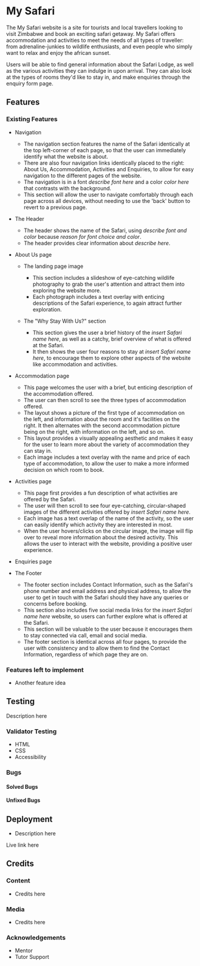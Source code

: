 # My Safari 

The My Safari website is a site for tourists and local travellers looking to visit Zimbabwe and book an exciting safari getaway. My Safari offers accommodation and activities to meet the needs of all types of traveller: from adrenaline-junkies to wildlife enthusiasts, and even people who simply want to relax and enjoy the african sunset. 

Users will be able to find general information about the Safari Lodge, as well as the various activities they can indulge in upon arrival. They can also look at the types of rooms they'd like to stay in, and make enquiries through the enquiry form page. 

## Features

### Existing Features

- Navigation
     - The navigation section features the name of the Safari identically at the top left-corner of each page, so that the user can immediately identify what the website is about.  
     - There are also four navigation links identically placed to the right: About Us, Accommodation, Activities and Enquiries, to allow for easy navigation to the different pages of the website. 
     - The navigation is in a font *describe font here* and a color *color here* that contrasts with the background. 
     - This section will allow the user to navigate comfortably through each page across all devices, without needing to use the 'back' button to revert to a previous page. 

- The Header
     - The header shows the name of the Safari, using *describe font and color* because *reason for font choice and color*.
     - The header provides clear information about *describe here*.

- About Us page
     - The landing page image
          - This section includes a slideshow of eye-catching wildlife photography to grab the user's attention and attract them into exploring the website more. 
          - Each photograph includes a text overlay with enticing descriptions of the Safari experience, to again attract further exploration. 
    
    - The "Why Stay With Us?" section
         - This section gives the user a brief history of the *insert Safari name here*, as well as a catchy, brief overview of what is offered at the Safari. 
         - It then shows the user four reasons to stay at *insert Safari name here*, to encourage them to explore other aspects of the website like accommodation and activities. 

- Accommodation page
     - This page welcomes the user with a brief, but enticing description of the accommodation offered. 
     - The user can then scroll to see the three types of accommodation offered. 
     - The layout shows a picture of the first type of accommodation on the left, and information about the room and it's facilities on the right. It then alternates with the second accommodation picture being on the right, with information on the left, and so on. 
     - This layout provides a visually appealing aesthetic and makes it easy for the user to learn more about the variety of accommodation they can stay in. 
     - Each image includes a text overlay with the name and price of each type of accommodation, to allow the user to make a more informed decision on which room to book. 

- Activities page
     - This page first provides a fun description of what activities are offered by the Safari. 
     - The user will then scroll to see four eye-catching, circular-shaped images of the different activities offered by *insert Safari name here*.
     - Each image has a text overlap of the name of the activity, so the user can easily identify which activity they are interested in most. 
     - When the user hovers/clicks on the circular image, the image will flip over to reveal more information about the desired activity. This allows the user to interact with the website, providing a positive user experience. 

- Enquiries page

- The Footer 
     - The footer section includes Contact Information, such as the Safari's phone number and email address and physical address, to allow the user to get in touch with the Safari should they have any queries or concerns before booking. 
     - This section also includes five social media links for the *insert Safari name here* website, so users can further explore what is offered at the Safari. 
     - This section will be valuable to the user because it encourages them to stay connected via call, email and social media. 
     - The footer section is identical across all four pages, to provide the user with consistency and to allow them to find the Contact Information, regardless of which page they are on. 

### Features left to implement

- Another feature idea

## Testing

Description here

### Validator Testing

- HTML
- CSS
- Accessibility

### Bugs

#### Solved Bugs

#### Unfixed Bugs

## Deployment

- Description here

Live link here

## Credits

### Content

- Credits here

### Media

- Credits here

### Acknowledgements 

- Mentor
- Tutor Support




